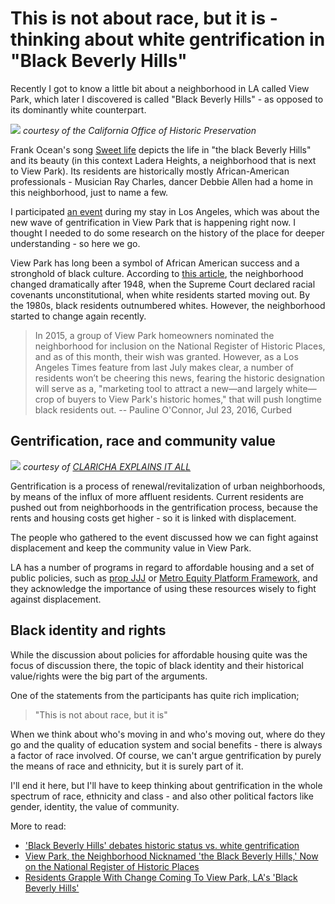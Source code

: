 
# This is not about race, but it is - thinking about white gentrification in "Black Beverly Hills"

Recently I got to know a little bit about a neighborhood in LA called View Park, which later I discovered is called "Black Beverly Hills" - as opposed to its dominantly white counterpart.

![](viewpark01.jpg)
*courtesy of the California Office of Historic Preservation*

Frank Ocean's song [Sweet life](https://www.youtube.com/watch?v=JDknpQzPY-o) depicts the life in "the black Beverly Hills" and its beauty (in this context Ladera Heights, a neighborhood that is next to View Park). Its residents are historically mostly African-American professionals - Musician Ray Charles, dancer Debbie Allen had a home in this neighborhood, just to name a few.

I participated [an event](https://www.facebook.com/events/1907235682681593/) during my stay in Los Angeles, which was about the new wave of gentrification in View Park that is happening right now. I thought I needed to do some research on the history of the place for deeper understanding - so here we go.  

View Park has long been a symbol of African American success and a stronghold of black culture. According to [this article](https://la.curbed.com/2016/7/23/12254048/view-park-national-register-of-historic-places), the neighborhood changed dramatically after 1948, when the Supreme Court declared racial covenants unconstitutional, when white residents started moving out. By the 1980s, black residents outnumbered whites. However, the neighborhood started to change again recently.

> In 2015, a group of View Park homeowners nominated the neighborhood for inclusion on the National Register of Historic Places, and as of this month, their wish was granted. However, as a Los Angeles Times feature from last July makes clear, a number of residents won’t be cheering this news, fearing the historic designation will serve as a, "marketing tool to attract a new—and largely white—crop of buyers to View Park's historic homes," that will push longtime black residents out. -- Pauline O'Connor, Jul 23, 2016, Curbed

## Gentrification, race and community value

![](viewpark02.jpg) *courtesy of [CLARICHA EXPLAINS IT ALL](https://ohcae.com/tag/urban/)*

Gentrification is a process of renewal/revitalization of urban neighborhoods, by means of the influx of more affluent residents. Current residents are pushed out from neighborhoods in the gentrification process, because the rents and housing costs get higher - so it is linked with displacement.

The people who gathered to the event discussed how we can fight against displacement and keep the community value in View Park.

LA has a number of programs in regard to affordable housing and a set of public policies, such as [prop JJJ](https://la.curbed.com/2017/3/14/14928306/los-angeles-incentives-affordable-housing-transit-jjj) or [Metro Equity Platform Framework](https://la.streetsblog.org/2018/03/02/metro-approves-equity-platform/), and they acknowledge the importance of using these resources wisely to fight against displacement.

## Black identity and rights

While the discussion about policies for affordable housing quite was the focus of discussion there, the topic of black identity and their historical value/rights were the big part of the arguments.

One of the statements from the participants has quite rich implication;

> "This is not about race, but it is"

When we think about who's moving in and who's moving out,  where do they go and the quality of education system and social benefits - there is always a factor of race involved. Of course, we can't argue gentrification by purely the means of race and ethnicity, but it is surely part of it.

I'll end it here, but I'll have to keep thinking about gentrification in the whole spectrum of race, ethnicity and class - and also other political factors like gender, identity, the value of community.  

More to read:
- ['Black Beverly Hills' debates historic status vs. white gentrification](http://www.latimes.com/local/la-me-adv-view-park-20150719-story.html)
- [View Park, the Neighborhood Nicknamed 'the Black Beverly Hills,' Now on the National Register of Historic Places](https://la.curbed.com/2016/7/23/12254048/view-park-national-register-of-historic-places)
- [Residents Grapple With Change Coming To View Park, LA's 'Black Beverly Hills'](https://www.bisnow.com/los-angeles/news/neighborhood/view-park-the-black-beverly-hills-of-los-angeles-85295?utm_source=CopyShare&utm_medium=Browser](https://www.bisnow.com/los-angeles/news/neighborhood/view-park-the-black-beverly-hills-of-los-angeles-85295))
